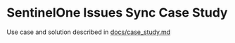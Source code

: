 # SentinelOne Issues Sync Case Study

Use case and solution described in [docs/case_study.md](docs/case_study.md)
